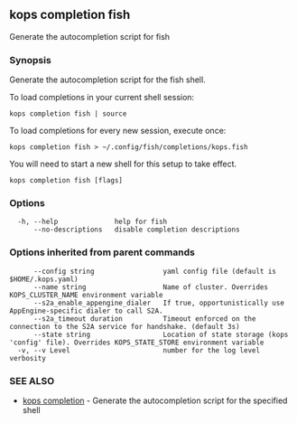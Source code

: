 
<!--- This file is automatically generated by make gen-cli-docs; changes should be made in the go CLI command code (under cmd/kops) -->

## kops completion fish

Generate the autocompletion script for fish

### Synopsis

Generate the autocompletion script for the fish shell.

To load completions in your current shell session:

	kops completion fish | source

To load completions for every new session, execute once:

	kops completion fish > ~/.config/fish/completions/kops.fish

You will need to start a new shell for this setup to take effect.


```
kops completion fish [flags]
```

### Options

```
  -h, --help              help for fish
      --no-descriptions   disable completion descriptions
```

### Options inherited from parent commands

```
      --config string                 yaml config file (default is $HOME/.kops.yaml)
      --name string                   Name of cluster. Overrides KOPS_CLUSTER_NAME environment variable
      --s2a_enable_appengine_dialer   If true, opportunistically use AppEngine-specific dialer to call S2A.
      --s2a_timeout duration          Timeout enforced on the connection to the S2A service for handshake. (default 3s)
      --state string                  Location of state storage (kops 'config' file). Overrides KOPS_STATE_STORE environment variable
  -v, --v Level                       number for the log level verbosity
```

### SEE ALSO

* [kops completion](kops_completion.md)	 - Generate the autocompletion script for the specified shell

